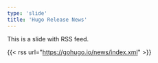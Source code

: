 ```yaml
---
type: 'slide'
title: 'Hugo Release News'
---
```


This is a slide with RSS feed.

{{< rss url="https://gohugo.io/news/index.xml" >}}
